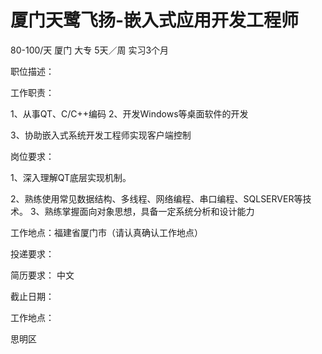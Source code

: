 # 厦门天鹭飞扬-嵌入式应用开发工程师

80-100/天 厦门 大专 5天／周 实习3个月

职位描述：

工作职责：

1、从事QT、C/C++编码 2、开发Windows等桌面软件的开发

3、协助嵌入式系统开发工程师实现客户端控制

岗位要求：

1、深入理解QT底层实现机制。

2、熟练使用常见数据结构、多线程、网络编程、串口编程、SQLSERVER等技术。 3、熟练掌握面向对象思想，具备一定系统分析和设计能力



工作地点：福建省厦门市（请认真确认工作地点）

投递要求：

简历要求： 中文

截止日期：

工作地点：

思明区